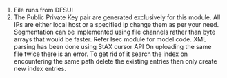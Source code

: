 1.  File runs from DFSUI
2.  The Public Private Key pair are generated exclusively for this module.
All IPs are either local host or a specified ip change them as per your need.
Segmentation can be implemented using file channels rather than byte arrays that would be faster.
Refer Isec module for model code.
XML parsing has been done using StAX cursor API
On uploading the same file twice there is an error. To get rid of it search the index on encountering the same path delete the existing entries then only create new index entries.
